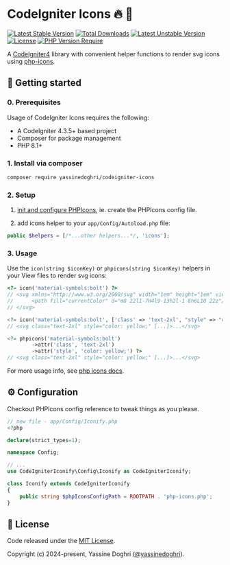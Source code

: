 # CodeIgniter Icons 🔥 🙂

[![Latest Stable Version](http://poser.pugx.org/yassinedoghri/codeigniter-icons/v)](https://packagist.org/packages/yassinedoghri/codeigniter-icons)
[![Total Downloads](http://poser.pugx.org/yassinedoghri/codeigniter-icons/downloads)](https://packagist.org/packages/yassinedoghri/codeigniter-icons)
[![Latest Unstable Version](http://poser.pugx.org/yassinedoghri/codeigniter-icons/v/unstable)](https://packagist.org/packages/yassinedoghri/codeigniter-icons)
[![License](https://img.shields.io/github/license/yassinedoghri/codeigniter-icons?color=green)](https://packagist.org/packages/yassinedoghri/codeigniter-icons)
[![PHP Version Require](http://poser.pugx.org/yassinedoghri/codeigniter-icons/require/php)](https://packagist.org/packages/yassinedoghri/codeigniter-icons)

A [CodeIgniter4](https://codeigniter.com/) library with convenient helper
functions to render svg icons using
[php-icons](https://github.com/yassinedoghri/php-icons).

## 🚀 Getting started

### 0. Prerequisites

Usage of CodeIgniter Icons requires the following:

- A CodeIgniter 4.3.5+ based project
- Composer for package management
- PHP 8.1+

### 1. Install via composer

```sh
composer require yassinedoghri/codeigniter-icons
```

### 2. Setup

1. [init and configure PHPIcons](https://github.com/yassinedoghri/php-icons),
   ie. create the PHPIcons config file.

2. add icons helper to your `app/Config/Autoload.php` file:

```php
public $helpers = [/*...other helpers...*/, 'icons'];
```

### 3. Usage

Use the `icon(string $iconKey)` or `phpicons(string $iconKey)` helpers in your
View files to render svg icons:

```php
<?= icon('material-symbols:bolt') ?>
// <svg xmlns="http://www.w3.org/2000/svg" width="1em" height="1em" viewBox="0 0 24 24">
//      <path fill="currentColor" d="m8 22l1-7H4l9-13h2l-1 8h6L10 22z"/>
// </svg>

<?= icon('material-symbols:bolt', ['class' => 'text-2xl', "style" => "color: yellow;"]) ?>
// <svg class="text-2xl" style="color: yellow;" [...]>...</svg>

<?= phpicons('material-symbols:bolt')
        ->attr('class', 'text-2xl')
        ->attr('style', 'color: yellow;') ?>
// <svg class="text-2xl" style="color: yellow;" [...]>...</svg>
```

For more usage info, see
[php icons docs](https://github.com/yassinedoghri/php-icons).

## ⚙️ Configuration

Checkout PHPIcons config reference to tweak things as you please.

```php
// new file - app/Config/Iconify.php
<?php

declare(strict_types=1);

namespace Config;

// ...
use CodeIgniterIconify\Config\Iconify as CodeIgniterIconify;

class Iconify extends CodeIgniterIconify
{
    public string $phpIconsConfigPath = ROOTPATH . 'php-icons.php';
}
```

## 📜 License

Code released under the [MIT License](https://choosealicense.com/licenses/mit/).

Copyright (c) 2024-present, Yassine Doghri
([@yassinedoghri](https://yassinedoghri.com/)).
